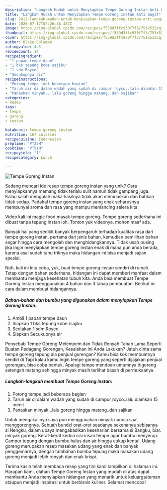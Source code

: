 ```yaml
---
description: "Langkah Mudah untuk Menyiapkan Tempe Goreng Instan Anti Gagal"
title: "Langkah Mudah untuk Menyiapkan Tempe Goreng Instan Anti Gagal"
slug: 2412-langkah-mudah-untuk-menyiapkan-tempe-goreng-instan-anti-gagal
date: 2020-07-17T05:26:36.487Z
image: https://img-global.cpcdn.com/recipes/f539d3ffc930f7f3/751x532cq70/tempe-goreng-instan-foto-resep-utama.jpg
thumbnail: https://img-global.cpcdn.com/recipes/f539d3ffc930f7f3/751x532cq70/tempe-goreng-instan-foto-resep-utama.jpg
cover: https://img-global.cpcdn.com/recipes/f539d3ffc930f7f3/751x532cq70/tempe-goreng-instan-foto-resep-utama.jpg
author: Blake Coleman
ratingvalue: 4.5
reviewcount: 14
recipeingredient:
- "1 papan tempe daun"
- "1 bks tepung kobe sajiku"
- "1 sdm Royco"
- "Secukupnya air"
recipeinstructions:
- "Potong tempe jadi beberapa bagian"
- "Taruh air di dalam wadah yang sudah di campur royco..lalu diamkan 15 menit"
- "Panaskan minyak...lalu goreng hingga matang..dan sajikan"
categories:
- Resep
tags:
- tempe
- goreng
- instan

katakunci: tempe goreng instan 
nutrition: 167 calories
recipecuisine: Indonesian
preptime: "PT25M"
cooktime: "PT51M"
recipeyield: "1"
recipecategory: Lunch

---
```



![Tempe Goreng Instan](https://img-global.cpcdn.com/recipes/f539d3ffc930f7f3/751x532cq70/tempe-goreng-instan-foto-resep-utama.jpg)

Sedang mencari ide resep tempe goreng instan yang unik? Cara menyiapkannya memang tidak terlalu sulit namun tidak gampang juga. Kalau salah mengolah maka hasilnya tidak akan memuaskan dan bahkan tidak sedap. Padahal tempe goreng instan yang enak seharusnya mempunyai aroma dan rasa yang mampu memancing selera kita.

Video kali ini magic food masak tempe goreng. Tempe goreng sederhana ini dibuat tanpa tepung instan loh. Tonton yuk videonya. mohon maaf ada.

Banyak hal yang sedikit banyak berpengaruh terhadap kualitas rasa dari tempe goreng instan, pertama dari jenis bahan, kemudian pemilihan bahan segar hingga cara mengolah dan menghidangkannya. Tidak usah pusing jika ingin menyiapkan tempe goreng instan enak di mana pun anda berada, karena asal sudah tahu triknya maka hidangan ini bisa menjadi sajian spesial.


Nah, kali ini kita coba, yuk, buat tempe goreng instan sendiri di rumah. Tetap dengan bahan sederhana, hidangan ini dapat memberi manfaat dalam membantu menjaga kesehatan tubuh kita. Anda bisa membuat Tempe Goreng Instan menggunakan 4 bahan dan 3 tahap pembuatan. Berikut ini cara dalam membuat hidangannya.

<!--inarticleads1-->

##### Bahan-bahan dan bumbu yang digunakan dalam menyiapkan Tempe Goreng Instan:

1. Ambil 1 papan tempe daun
1. Siapkan 1 bks tepung kobe /sajiku
1. Sediakan 1 sdm Royco
1. Siapkan Secukupnya air


Penyebab Tempe Goreng Melempem dan Tidak Renyah Tahan Lama Seperti Buatan Pedagang Gorengan, Kesalahan Ini Anda Lakukan? Jatuh cinta sama tempe goreng tepung ala penjual gorengan? Kamu bisa kok membuatnya sendiri di Tapi kalau kamu ingin tempe goreng yang seperti dijajakan penjual gorengan, bisa coba bentuk. Apalagi tempe mendoan umumnya digoreng setengah matang sehingga minyak masih terlihat basah di permukaanya. 

<!--inarticleads2-->

##### Langkah-langkah membuat Tempe Goreng Instan:

1. Potong tempe jadi beberapa bagian
1. Taruh air di dalam wadah yang sudah di campur royco..lalu diamkan 15 menit
1. Panaskan minyak...lalu goreng hingga matang..dan sajikan


Untuk mengakalinya saya pun menggunakan minyak canola saat menggorengnya. Sebuah bundel orat-oret seadanya sekenanya sebisanya si Nengku, dalam upaya mengabadikan keseharian bersama si Bangku, biar. minyak goreng. Kerat-kerat kedua sisi irisan tempe agar bumbu menyerap. Campur tepung dengan bumbu halus dan air hingga cukup kental. Udang goreng merupakan resep masakan udang yang enak dan banyak penggemarnya, dengan tambahan bumbu tepung maka masakan udang goreng menjadi lebih renyah dan enak krispi. 

Terima kasih telah membaca resep yang tim kami tampilkan di halaman ini. Harapan kami, olahan Tempe Goreng Instan yang mudah di atas dapat membantu Anda menyiapkan hidangan yang menarik untuk keluarga/teman ataupun menjadi inspirasi untuk berbisnis kuliner. Selamat mencoba!
